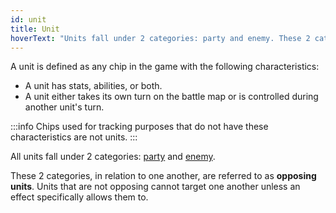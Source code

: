 ```yaml
---
id: unit
title: Unit
hoverText: "Units fall under 2 categories: party and enemy. These 2 categories, in relation to one another, are referred to as opposing units."
---
```


A unit is defined as any chip in the game with the following characteristics:

-   A unit has stats, abilities, or both.
-   A unit either takes its own turn on the battle map or is controlled during another unit's turn.

:::info
Chips used for tracking purposes that do not have these characteristics are not units. 
:::

All units fall under 2 categories: [party](/docs/all/glossary/party) and [enemy](/docs/all/glossary/enemy).

These 2 categories, in relation to one another, are referred to as **opposing units**. Units that are not opposing cannot target one another unless an effect specifically allows them to.